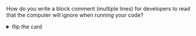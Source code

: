 How do you write a block comment (multiple lines) for developers to read that
the computer will ignore when running your code?

<details>
<summary>flip the card</summary>
<br>

# `/* a block comment */`

- Open the comment: `/* ...` slash, asterisk
- Close the comment: `... */` asterisk, slash

```js
'use strict';

/*
  this program does nothing

  all the lines are comments!
*/
```

</details>
